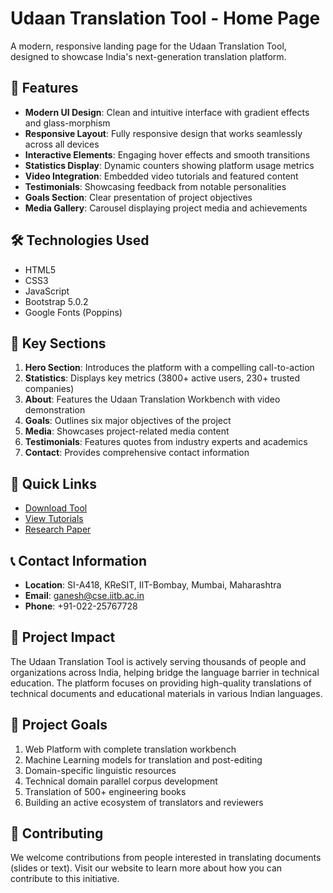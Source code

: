 # Udaan Translation Tool - Home Page

A modern, responsive landing page for the Udaan Translation Tool, designed to showcase India's next-generation translation platform.

## 🚀 Features

- **Modern UI Design**: Clean and intuitive interface with gradient effects and glass-morphism
- **Responsive Layout**: Fully responsive design that works seamlessly across all devices
- **Interactive Elements**: Engaging hover effects and smooth transitions
- **Statistics Display**: Dynamic counters showing platform usage metrics
- **Video Integration**: Embedded video tutorials and featured content
- **Testimonials**: Showcasing feedback from notable personalities
- **Goals Section**: Clear presentation of project objectives
- **Media Gallery**: Carousel displaying project media and achievements

## 🛠️ Technologies Used

- HTML5
- CSS3
- JavaScript
- Bootstrap 5.0.2
- Google Fonts (Poppins)

## 🎯 Key Sections

1. **Hero Section**: Introduces the platform with a compelling call-to-action
2. **Statistics**: Displays key metrics (3800+ active users, 230+ trusted companies)
3. **About**: Features the Udaan Translation Workbench with video demonstration
4. **Goals**: Outlines six major objectives of the project
5. **Media**: Showcases project-related media content
6. **Testimonials**: Features quotes from industry experts and academics
7. **Contact**: Provides comprehensive contact information

## 🔗 Quick Links

- [Download Tool](https://udaanproject.org/DownloadTool)
- [View Tutorials](https://udaanproject.org/UDAANVideos)
- [Research Paper](https://arxiv.org/pdf/2203.01644.pdf)

## 📞 Contact Information

- **Location**: SI-A418, KReSIT, IIT-Bombay, Mumbai, Maharashtra
- **Email**: ganesh@cse.iitb.ac.in
- **Phone**: +91-022-25767728

## 🌟 Project Impact

The Udaan Translation Tool is actively serving thousands of people and organizations across India, helping bridge the language barrier in technical education. The platform focuses on providing high-quality translations of technical documents and educational materials in various Indian languages.

## 🎯 Project Goals

1. Web Platform with complete translation workbench
2. Machine Learning models for translation and post-editing
3. Domain-specific linguistic resources
4. Technical domain parallel corpus development
5. Translation of 500+ engineering books
6. Building an active ecosystem of translators and reviewers

## 🤝 Contributing

We welcome contributions from people interested in translating documents (slides or text). Visit our website to learn more about how you can contribute to this initiative.
